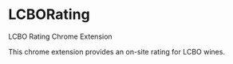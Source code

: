 # LCBORating
LCBO Rating Chrome Extension

This chrome extension provides an on-site rating for LCBO wines.
